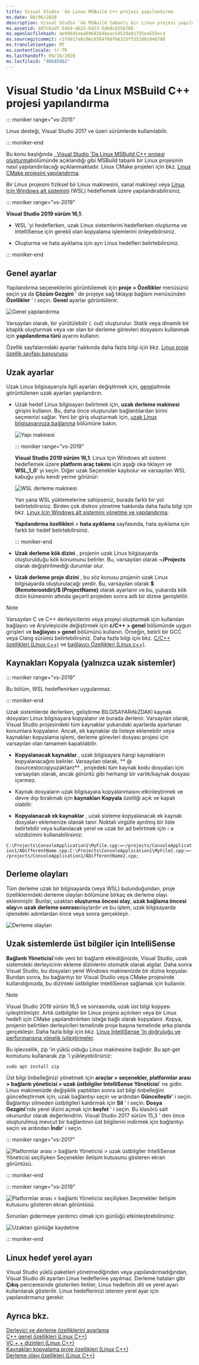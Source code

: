 ```yaml
---
title: Visual Studio 'da Linux MSBuild C++ projesi yapılandırma
ms.date: 08/06/2020
description: Visual Studio 'da MSBuild tabanlı bir Linux projesi yapılandırarak derleyebilirsiniz.
ms.assetid: 4d7c6adf-54b9-4b23-bd23-5de0c825b768
ms.openlocfilehash: 4e99645eea89682b4beac5452da01755ea555ec4
ms.sourcegitcommit: c1fd917a8c06c6504f66f66315ff352d0c046700
ms.translationtype: MT
ms.contentlocale: tr-TR
ms.lasthandoff: 09/16/2020
ms.locfileid: "90685962"
---
```

# <a name="configure-a-linux-msbuild-c-project-in-visual-studio"></a>Visual Studio 'da Linux MSBuild C++ projesi yapılandırma

::: moniker range="vs-2015"

Linux desteği, Visual Studio 2017 ve üzeri sürümlerde kullanılabilir.

::: moniker-end

Bu konu başlığında [, Visual Studio 'Da Linux MSBuild C++ projesi oluşturma](create-a-new-linux-project.md)bölümünde açıklandığı gibi MSBuild tabanlı bir Linux projesinin nasıl yapılandırılacağı açıklanmaktadır. Linux CMake projeleri için bkz. [Linux CMake projesini yapılandırma](cmake-linux-project.md).

Bir Linux projesini fiziksel bir Linux makinesini, sanal makineyi veya [Linux Için Windows alt sistemini](/windows/wsl/about) (WSL) hedeflemek üzere yapılandırabilirsiniz.

::: moniker range="vs-2019"

**Visual Studio 2019 sürüm 16,1**:

- WSL 'yi hedeflerken, uzak Linux sistemlerini hedeflerken oluşturma ve IntelliSense için gerekli olan kopyalama işlemlerini önleyebilirsiniz.

- Oluşturma ve hata ayıklama için ayrı Linux hedefleri belirtebilirsiniz.

::: moniker-end

## <a name="general-settings"></a>Genel ayarlar

Yapılandırma seçeneklerini görüntülemek için **proje > Özellikler** menüsünü seçin ya da **Çözüm Gezgini** ' de projeye sağ tıklayıp bağlam menüsünden **Özellikler** ' i seçin. **Genel** ayarlar görüntülenir.

![Genel yapılandırma](media/settings_general.png)

Varsayılan olarak, bir yürütülebilir (. out) oluşturulur. Statik veya dinamik bir kitaplık oluşturmak veya var olan bir derleme görevleri dosyasını kullanmak için **yapılandırma türü** ayarını kullanın.

Özellik sayfalarındaki ayarlar hakkında daha fazla bilgi için bkz. [Linux proje özellik sayfası başvurusu](prop-pages-linux.md).

## <a name="remote-settings"></a>Uzak ayarlar

Uzak Linux bilgisayarıyla ilgili ayarları değiştirmek için, [genel](prop-pages/general-linux.md)altında görüntülenen uzak ayarları yapılandırın.

- Uzak hedef Linux bilgisayarı belirtmek için, **uzak derleme makinesi** girişini kullanın. Bu, daha önce oluşturulan bağlantılardan birini seçmenizi sağlar. Yeni bir giriş oluşturmak için, [uzak Linux bilgisayarınıza bağlanma](connect-to-your-remote-linux-computer.md) bölümüne bakın.

   ![Yapı makinesi](media/remote-build-machine-vs2019.png)

   ::: moniker range="vs-2019"

   **Visual Studio 2019 sürüm 16,1**: Linux Için Windows alt sistemi hedeflemek üzere **platform araç takımı** için aşağı oka tıklayın ve **WSL_1_0**' yi seçin. Diğer uzak Seçenekler kaybolur ve varsayılan WSL kabuğu yolu kendi yerine görünür:

   ![WSL derleme makinesi](media/wsl-remote-vs2019.png)

   Yan yana WSL yüklemelerine sahipseniz, burada farklı bir yol belirtebilirsiniz. Birden çok distros yönetme hakkında daha fazla bilgi için bkz. [Linux Için Windows alt sistemini yönetme ve yapılandırma](/windows/wsl/wsl-config#set-a-default-distribution).

   **Yapılandırma özellikleri** > **hata ayıklama** sayfasında, hata ayıklama için farklı bir hedef belirtebilirsiniz.

   ::: moniker-end

- **Uzak derleme kök dizini** , projenin uzak Linux bilgisayarda oluşturulduğu kök konumunu belirler. Bu, varsayılan olarak **~/Projects** olarak değiştirilmediği durumlar olur.

- **Uzak derleme proje dizini** , bu söz konusu projenin uzak Linux bilgisayarda oluşturulacağı yerdir. Bu, varsayılan olarak **$ (Remoterootdir)/$ (ProjectName)** olarak ayarlanır ve bu, yukarıda kök dizin kümesinin altında geçerli projeden sonra adlı bir dizine genişletilir.

> [!NOTE]
> Varsayılan C ve C++ derleyicilerini veya projeyi oluşturmak için kullanılan bağlayıcı ve Arşivleyicide değiştirmek için **c/C++ > genel** bölümünde uygun girişleri ve **bağlayıcı > genel** bölümünü kullanın. Örneğin, belirli bir GCC veya Clang sürümü belirtebilirsiniz. Daha fazla bilgi için bkz. [C/C++ özellikleri (Linux c++)](prop-pages/c-cpp-linux.md) ve [bağlayıcı Özellikleri (Linux c++)](prop-pages/linker-linux.md).

## <a name="copy-sources-remote-systems-only"></a>Kaynakları Kopyala (yalnızca uzak sistemler)

::: moniker range="vs-2019"

Bu bölüm, WSL hedeflenirken uygulanmaz.

::: moniker-end

Uzak sistemlerde derlerken, geliştirme BILGISAYARıNıZDAKI kaynak dosyaları Linux bilgisayara kopyalanır ve burada derlenir. Varsayılan olarak, Visual Studio projesindeki tüm kaynaklar yukarıdaki ayarlarda ayarlanan konumlara kopyalanır. Ancak, ek kaynaklar da listeye eklenebilir veya kaynakları kopyalama işlemi, derleme görevleri dosyası projesi için varsayılan olan tamamen kapatılabilir.

- **Kopyalanacak kaynaklar** , uzak bilgisayara hangi kaynakların kopyalanacağını belirler. Varsayılan olarak, ** \@ (sourcestocopyuzaktan)** , projedeki tüm kaynak kodu dosyaları için varsayılan olarak, ancak görüntü gibi herhangi bir varlık/kaynak dosyası içermez.

- Kaynak dosyaların uzak bilgisayara kopyalanmasını etkinleştirmek ve devre dışı bırakmak için **kaynakları Kopyala** özelliği açık ve kapalı olabilir.

- **Kopyalanacak ek kaynaklar** , uzak sisteme kopyalanacak ek kaynak dosyaları eklemenize olanak tanır. Noktalı virgülle ayrılmış bir liste belirtebilir veya kullanılacak yerel ve uzak bir ad belirtmek için **: =** sözdizimini kullanabilirsiniz:

`C:\Projects\ConsoleApplication1\MyFile.cpp:=~/projects/ConsoleApplication1/ADifferentName.cpp;C:\Projects\ConsoleApplication1\MyFile2.cpp:=~/projects/ConsoleApplication1/ADifferentName2.cpp;`

## <a name="build-events"></a>Derleme olayları

Tüm derleme uzak bir bilgisayarda (veya WSL) bulunduğundan, proje özelliklerindeki derleme olayları bölümüne birkaç ek derleme olayı eklenmiştir. Bunlar, uzaktan **oluşturma öncesi olay**, **uzak bağlama öncesi olay**ve **uzak derleme sonrası**olaylardır ve bu işlem, uzak bilgisayarda işlemdeki adımlardan önce veya sonra gerçekleşir.

![Derleme olayları](media/settings_buildevents.png)

## <a name="intellisense-for-headers-on-remote-systems"></a><a name="remote_intellisense"></a> Uzak sistemlerde üst bilgiler için IntelliSense

**Bağlantı Yöneticisi**'nde yeni bir bağlantı eklediğinizde, Visual Studio, uzak sistemdeki derleyicinin ekleme dizinlerini otomatik olarak algılar. Daha sonra Visual Studio, bu dosyaları yerel Windows makinenizde bir dizine kopyalar. Bundan sonra, bu bağlantıyı bir Visual Studio veya CMake projesinde kullandığınızda, bu dizinteki üstbilgiler IntelliSense sağlamak için kullanılır.

> [!NOTE]
> Visual Studio 2019 sürüm 16,5 ve sonrasında, uzak üst bilgi kopyası iyileştirilmiştir. Artık üstbilgiler bir Linux projesi açılırken veya bir Linux hedefi için CMake yapılandırılırken isteğe bağlı olarak kopyalanır. Kopya, projenin belirtilen derleyicileri temelinde proje başına temelinde arka planda gerçekleşir. Daha fazla bilgi için bkz. [Linux IntelliSense 'In doğruluğu ve performansına yönelik iyileştirmeler](https://devblogs.microsoft.com/cppblog/improvements-to-accuracy-and-performance-of-linux-intellisense/).

Bu işlevsellik, zip 'in yüklü olduğu Linux makinesine bağlıdır. Bu apt-get komutunu kullanarak zip 'i yükleyebilirsiniz:

```cmd
sudo apt install zip
```

Üst bilgi önbelleğinizi yönetmek için **araçlar > seçenekler, platformlar arası > bağlantı yöneticisi > uzak üstbilgiler IntelliSense Yöneticisi**' ne gidin. Linux makinenizde değişiklik yaptıktan sonra üst bilgi önbelleğini güncelleştirmek için, uzak bağlantıyı seçin ve ardından **Güncelleştir**' i seçin. Bağlantıyı silmeden üstbilgileri kaldırmak için **Sil** ' i seçin. **Dosya Gezgini**'nde yerel dizini açmak için **keşfet** ' i seçin. Bu klasörü salt okunurdur olarak değerlendirin. Visual Studio 2017 sürüm 15,3 ' den önce oluşturulmuş mevcut bir bağlantının üst bilgilerini indirmek için bağlantıyı seçin ve ardından **İndir**' i seçin.

::: moniker range="vs-2017"

![Platformlar arası > bağlantı Yöneticisi > uzak üstbilgiler IntelliSense Yöneticisi seçiliyken Seçenekler iletişim kutusunu gösteren ekran görüntüsü.](media/remote-header-intellisense.png)

::: moniker-end

::: moniker range="vs-2019"

![Platformlar arası > bağlantı Yöneticisi seçiliyken Seçenekler iletişim kutusunu gösteren ekran görüntüsü.](media/connection-manager-vs2019.png)

Sorunları gidermeye yardımcı olmak için günlüğü etkinleştirebilirsiniz:

![Uzaktan günlüğe kaydetme](media/remote-logging-vs2019.png)

::: moniker-end

## <a name="linux-target-locale"></a><a name="locale"></a> Linux hedef yerel ayarı

Visual Studio yüklü paketleri yönetmediğinden veya yapılandırmadığından, Visual Studio dil ayarları Linux hedeflerine yayılmaz. Derleme hataları gibi **Çıkış** penceresinde gösterilen Iletiler, Linux hedefinin dili ve yerel ayarı kullanılarak gösterilir. Linux hedeflerinizi istenen yerel ayar için yapılandırmanız gerekir.

## <a name="see-also"></a>Ayrıca bkz.

[Derleyici ve derleme özelliklerini ayarlama](../build/working-with-project-properties.md)<br/>
[C++ genel özellikleri (Linux C++)](prop-pages/general-linux.md)<br/>
[VC + + dizinleri (Linux C++)](prop-pages/directories-linux.md)<br/>
[Kaynakları kopyalama proje özellikleri (Linux C++)](prop-pages/copy-sources-project.md)<br/>
[Derleme olayı özellikleri (Linux C++)](prop-pages/build-events-linux.md)
